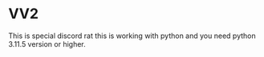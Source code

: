 # VV2
This is special discord rat this is working with python and you need python 3.11.5 version or higher.
